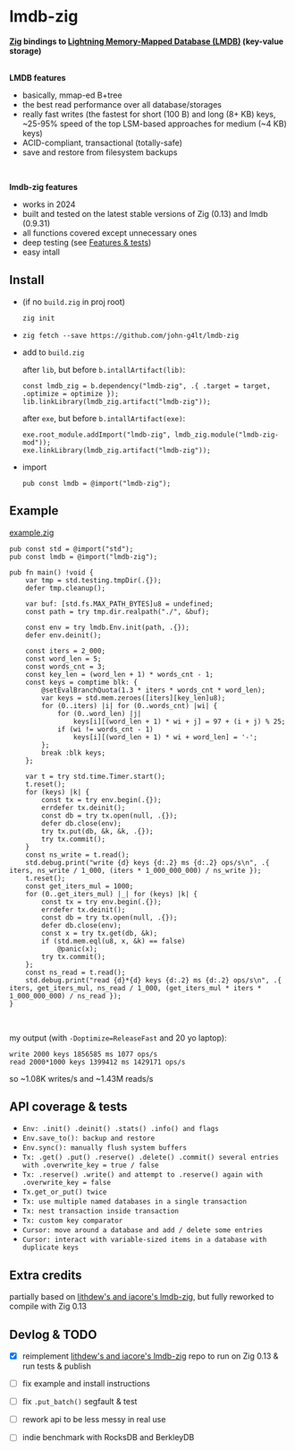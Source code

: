 # lmdb-zig
**[Zig](https://ziglang.org) bindings to [Lightning Memory-Mapped Database (LMDB)](http://www.lmdb.tech/doc/) (key-value storage)**
<br><br>

**LMDB features**
- basically, mmap-ed B+tree
- the best read performance over all database/storages
- really fast writes (the fastest for short (100 B) and long (8+ KB) keys, ~25-95% speed of the top LSM-based approaches for medium (~4 KB) keys)
- ACID-compliant, transactional (totally-safe)
- save and restore from filesystem backups
<br>

**lmdb-zig features**
- works in 2024
- built and tested on the latest stable versions of Zig (0.13) and lmdb (0.9.31)
- all functions covered except unnecessary ones
- deep testing (see [Features & tests](#features-tests))
- easy intall



## Install
- (if no `build.zig` in proj root)
  ```
  zig init
  ```
- ```
  zig fetch --save https://github.com/john-g4lt/lmdb-zig
  ```
- add to `build.zig`
  
  after `lib`, but before `b.intallArtifact(lib)`:

  ```zig
  const lmdb_zig = b.dependency("lmdb-zig", .{ .target = target, .optimize = optimize });
  lib.linkLibrary(lmdb_zig.artifact("lmdb-zig"));
  ```

  after `exe`, but before `b.intallArtifact(exe)`:
  
  ```zig
  exe.root_module.addImport("lmdb-zig", lmdb_zig.module("lmdb-zig-mod"));
  exe.linkLibrary(lmdb_zig.artifact("lmdb-zig"));
  ```
- import
  ```zig
  pub const lmdb = @import("lmdb-zig");
  ```



## Example
[example.zig](https://github.com/john-g4lt/lmdb-zig/blob/main/example.zig)
```zig
pub const std = @import("std");
pub const lmdb = @import("lmdb-zig");

pub fn main() !void {
    var tmp = std.testing.tmpDir(.{});
    defer tmp.cleanup();

    var buf: [std.fs.MAX_PATH_BYTES]u8 = undefined;
    const path = try tmp.dir.realpath("./", &buf);

    const env = try lmdb.Env.init(path, .{});
    defer env.deinit();

    const iters = 2_000;
    const word_len = 5;
    const words_cnt = 3;
    const key_len = (word_len + 1) * words_cnt - 1;
    const keys = comptime blk: {
        @setEvalBranchQuota(1.3 * iters * words_cnt * word_len);
        var keys = std.mem.zeroes([iters][key_len]u8);
        for (0..iters) |i| for (0..words_cnt) |wi| {
            for (0..word_len) |j|
                keys[i][(word_len + 1) * wi + j] = 97 + (i + j) % 25;
            if (wi != words_cnt - 1)
                keys[i][(word_len + 1) * wi + word_len] = '-';
        };
        break :blk keys;
    };

    var t = try std.time.Timer.start();
    t.reset();
    for (keys) |k| {
        const tx = try env.begin(.{});
        errdefer tx.deinit();
        const db = try tx.open(null, .{});
        defer db.close(env);
        try tx.put(db, &k, &k, .{});
        try tx.commit();
    }
    const ns_write = t.read();
    std.debug.print("write {d} keys {d:.2} ms {d:.2} ops/s\n", .{ iters, ns_write / 1_000, (iters * 1_000_000_000) / ns_write });
    t.reset();
    const get_iters_mul = 1000;
    for (0..get_iters_mul) |_| for (keys) |k| {
        const tx = try env.begin(.{});
        errdefer tx.deinit();
        const db = try tx.open(null, .{});
        defer db.close(env);
        const x = try tx.get(db, &k);
        if (std.mem.eql(u8, x, &k) == false)
            @panic(x);
        try tx.commit();
    };
    const ns_read = t.read();
    std.debug.print("read {d}*{d} keys {d:.2} ms {d:.2} ops/s\n", .{ iters, get_iters_mul, ns_read / 1_000, (get_iters_mul * iters * 1_000_000_000) / ns_read });
}
```
<br>

my output (with `-Doptimize=ReleaseFast` and 20 yo laptop):
```
write 2000 keys 1856585 ms 1077 ops/s
read 2000*1000 keys 1399412 ms 1429171 ops/s
```
so ~1.08K writes/s and ~1.43M reads/s



## API coverage & tests
- `Env: .init() .deinit() .stats() .info() and flags`
- `Env.save_to(): backup and restore`
- `Env.sync(): manually flush system buffers`
- `Tx: .get() .put() .reserve() .delete() .commit() several entries with .overwrite_key = true / false`
- `Tx: .reserve() .write() and attempt to .reserve() again with .overwrite_key = false`
- `Tx.get_or_put() twice`
- `Tx: use multiple named databases in a single transaction`
- `Tx: nest transaction inside transaction`
- `Tx: custom key comparator`
- `Cursor: move around a database and add / delete some entries`
- `Cursor: interact with variable-sized items in a database with duplicate keys`



## Extra credits
partially based on [lithdew's and iacore's lmdb-zig](https://github.com/iacore/lmdb-zig), 
but fully reworked to compile with Zig 0.13



## Devlog & TODO
- [x] reimplement [lithdew's and iacore's lmdb-zig](https://github.com/iacore/lmdb-zig) repo 
  to run on Zig 0.13 & run tests & publish
- [ ] fix example and install instructions
- [ ] fix `.put_batch()` segfault & test
- [ ] rework api to be less messy in real use
- [ ] indie benchmark with RocksDB and BerkleyDB

